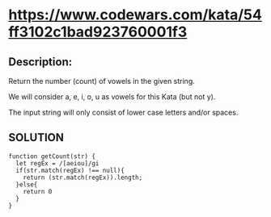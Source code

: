 # https://www.codewars.com/kata/54ff3102c1bad923760001f3
## Description:
Return the number (count) of vowels in the given string.

We will consider a, e, i, o, u as vowels for this Kata (but not y).

The input string will only consist of lower case letters and/or spaces.

## SOLUTION
```
function getCount(str) {
  let regEx = /[aeiou]/gi
  if(str.match(regEx) !== null){
    return (str.match(regEx)).length;
  }else{
    return 0
  }
}
```
